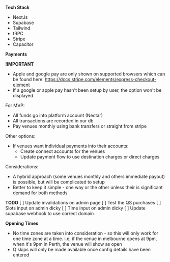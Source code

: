 **Tech Stack**

- NextJs
- Supabase
- Tailwind
- tRPC
- Stripe
- Capacitor

**Payments**

**!IMPORTANT**

- Apple and google pay are only shown on supported browsers which can be found here: https://docs.stripe.com/elements/express-checkout-element
- If a google or apple pay hasn't been setup by user, the option won't be displayed

For MVP:

- All funds go into platform account (Nectar)
- All transactions are recorded in our db
- Pay venues monthly using bank transfers or straight from stripe

Other options:

- If venues want individual payments into their accounts:
  - Create connect accounts for the venues
  - Update payment flow to use destination charges or direct charges

Considerations:

- A hybrid approach (some venues monthly and others immediate payout) is possible, but will be complicated to setup
- Better to keep it simple - one way or the other unless their is significant demand for both methods

**TODO**
[ ] Update invalidations on admin page
[ ] Test the QS purchases
[ ] Slots input on admin dicky
[ ] Time input on admin dicky
[ ] Update supabase webhook to use correct domain

**Opening Times**

- No time zones are taken into consideration - so this will only work for one time zone at a time. i.e, if the venue in melbourne opens at 9pm, when it's 9pm in Perth, the venue will show as open
- Q skips will only be made available once config details have been entered
